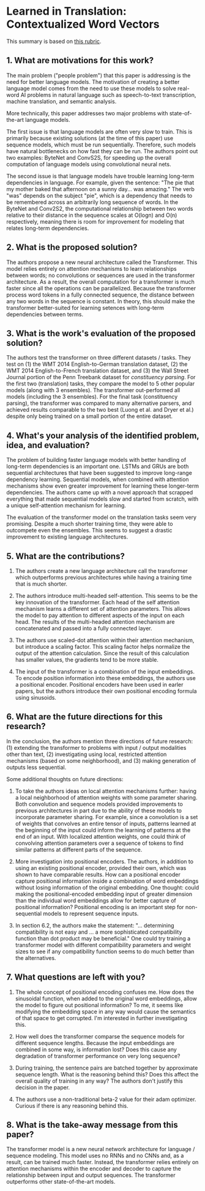 # Learned in Translation: Contextualized Word Vectors

This summary is based on [this rubric](https://cseweb.ucsd.edu/~wgg/CSE210/howtoread.html).

## 1. What are motivations for this work?

The main problem ("people problem") that this paper is addressing is the need
for better language models. The motivation of creating a better language model
comes from the need to use these models to solve real-word AI problems in natural
language such as speech-to-text transcription, machine translation, and semantic
analysis.

More technically, this paper addresses two major problems with state-of-the-art
language models.

The first issue is that language models are often very slow to train.
This is primarily because existing solutions (at the time of this paper) use
sequence models, which must be run sequentially. Therefore, such models have
natural bottlenecks on how fast they can be run. The authors point out two
examples: ByteNet and ConvS2S, for speeding up the overall computation of
language models using convolutional neural nets.

The second issue is that language models have trouble learning long-term
dependencies in language. For example, given the sentence: "The pie that
my mother baked that afternoon on a sunny day... was amazing." The verb "was"
depends on the subject "pie", which is a dependency that needs to be remembered
across an arbitrarily long sequence of words. In the ByteNet and Conv2S2, the
computational relationship between two words relative to their distance in
the sequence scales at O(logn) and O(n) respectively, meaning there is room
for improvement for modeling that relates long-term dependencies.

## 2. What is the proposed solution?

The authors propose a new neural architecture called the Transformer. This model
relies entirely on attention mechanisms to learn relationships between words;
no convolutions or sequences are used in the transformer architecture. As a
result, the overall computation for a transformer is much faster since all the
operations can be parallelized. Because the transformer process word tokens
in a fully connected sequence, the distance between any two words in the
sequence is constant. In theory, this should make the transformer better-suited
for learning setences with long-term dependencies between terms.

## 3. What is the work's evaluation of the proposed solution?

The authors test the transformer on three different datasets / tasks.
They test on (1) the WMT 2014 English-to-German translation dataset, (2)
the WMT 2014 English-to-French translation dataset, and (3) the Wall Street
Journal portion of the Penn Treebank dataset for _constituency parsing_.
For the first two (translation) tasks, they compare the model to 5 other
popular models (along with 3 ensembles). The transformer out-performed
all models (including the 3 ensembles). For the final task
(constituency parsing), the transformer was compared to many alternative
parsers, and achieved results comparable to the two best (Luong et al. and
Dryer et al.) despite only being trained on a small portion of the entire
dataset.

## 4. What's your analysis of the identified problem, idea, and evaluation?

The problem of building faster language models with better handling of
long-term dependencies is an important one. LSTMs and GRUs are both sequential
architectures that have been suggested to improve long-range dependency
learning. Sequential models, when combined with attention mechanisms show even
greater improvement for learning these longer-term dependencies. The authors
came up with a novel approach that scrapped everything that made sequential
models slow and started from scratch, with a unique self-attention mechanism
for learning.

The evaluation of the transformer model on the translation tasks seem
very promising. Despite a much shorter training time, they were able
to outcompete even the ensembles. This seems to suggest a drastic improvement
to existing language architectures.

## 5. What are the contributions?

1. The authors create a new language architecture call the transformer which
   outperforms previous architectures while having a training time that is
   much shorter.

2. The authors introduce multi-headed self-attention. This seems to be the key
   innovation of the transformer. Each head of the self attention mechanism
   learns a different set of attention parameters. This allows the model to
   pay attention to different aspects of the input on each head. The results
   of the multi-headed attention mechanism are concatenated and passed into
   a fully connected layer.

3. The authors use scaled-dot attention within their attention mechanism, but
   introduce a scaling factor. This scaling factor helps normalize the output
   of the attention calculation. Since the result of this calculation has
   smaller values, the gradients tend to be more stable.

4. The input of the transformer is a combination of the input embeddings. To
   encode position information into these embeddings, the authors use a
   positional encoder. Positional encoders have been used in earler papers,
   but the authors introduce their own positional encoding formula using
   sinusoids.

## 6. What are the future directions for this research?

In the conclusion, the authors mention three directions of future research:
(1) extending the transformer to problems with input / output modalities other
than text, (2) investigating using local, restricted attention mechanisms (based
on some neighborhood), and (3) making generation of outputs less sequential.

Some additional thoughts on future directions:

1. To take the authors ideas on local attention mechanisms further: having a
   local neighborhood of attention weights with some parameter sharing. Both
   convolution and sequence models provided improvements to previous
   architectures in part due to the ability of these models to incorporate
   parameter sharing. For example, since a convolution is a set of weights
   that convolves an entire tensor of inputs, patterns learned at the beginning
   of the input could inform the learning of patterns at the end of an input.
   With localized attention weights, one could think of convolving attention
   parameters over a sequence of tokens to find similar patterns at different
   parts of the sequence.

2. More investigation into positional encoders. The authors, in addition
   to using an existing positional encoder, provided their own, which was shown
   to have comparable results. How can a positional encoder capture positional
   information inside a combination of word embeddings without losing information
   of the original embedding. One thought: could making the positional-encoded
   embedding input of greater dimension than the individual word embeddings
   allow for better capture of positional information? Positional encoding
   is an important step for non-sequential models to represent sequence inputs.

3. In section 6.2, the authors make the statement: "... determining compatibility
   is not easy and ... a more sophisticated compatibility function than dot
   product may be beneficial." One could try training a transformer model with
   different compatibility parameters and weight sizes to see if any
   compatibility function seems to do much better than the alternatives.

## 7. What questions are left with you?

1. The whole concept of positional encoding confuses me. How does the sinusoidal
   function, when added to the original word embeddings, allow the model to
   figure out positional information? To me, it seems like modifying the
   embedding space in any way would cause the semantics of that space to get
   corrupted. I'm interested in further investigating this.

2. How well does the transformer comparse the sequence models for different
   sequence lengths. Because the input embeddings are combined in some way,
   is information lost? Does this cause any degradation of transformer
   performance on very long sequence?

3. During training, the sentence pairs are batched together by approximate
   sequence length. What is the reasoning behind this? Does this affect the
   overall quality of training in any way? The authors don't justify this
   decision in the paper.

4. The authors use a non-traditional beta-2 value for their adam optimizer.
   Curious if there is any reasoning behind this.

## 8. What is the take-away message from this paper?

The transformer model is a new neural network architecture for language /
sequence modeling. This model uses no RNNs and no CNNs and, as a result,
can be trained much faster. Instead, the transformer relies entirely on
attention mechanisms within the encoder and decoder to capture the relationship
between input and output sequences. The transformer outperforms other
state-of-the-art models.
